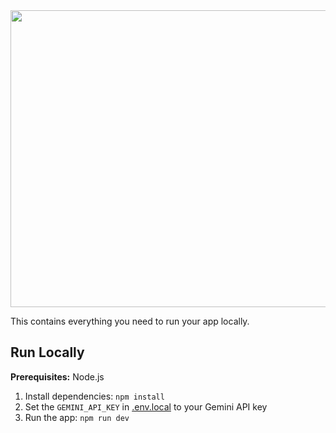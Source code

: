 <div align="center">
<img width="1200" height="475" alt="GHBanner" src="[https://github.com/user-attachments/assets/0aa67016-6eaf-458a-adb2-6e31a0763ed6](https://github.com/UchihaDZoro/Kurafuto---AI-Powered-Marketplace-Assistant-for-local-Artisans-/blob/main/Gemini_Generated_Image_o5tplno5tplno5tp.png?raw=true)" />
</div>

This contains everything you need to run your app locally.

## Run Locally

**Prerequisites:**  Node.js


1. Install dependencies:
   `npm install`
2. Set the `GEMINI_API_KEY` in [.env.local](.env.local) to your Gemini API key
3. Run the app:
   `npm run dev`
